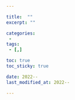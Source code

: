 ```yaml
---

title:  ""
excerpt: ""

categories:
 - 
tags:
 - [,]

toc: true
toc_sticky: true

date: 2022--
last_modified_at: 2022--

---
```


####


####